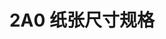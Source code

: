 ---
layout: post
title: 2A0 纸张尺寸规格

index: 15
type: a 系列
info:
    name: 2a0
    width: 1189
    height: 1682
    unit: 毫米

permalink: /cn/a/:slug/
---